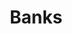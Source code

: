 ---
title: Banks
longTitle: 'Banks'
tags:
- gccommon
broaderTerm:
- "[[Central banks]]"
narrowerTerm:
- "[[Financial institutions]]"
relatedTerm:
- "[[Banking Cooperatives]]"
use:
- "[[Chartered banks]]"
---